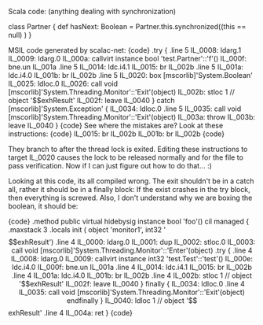 Scala code: (anything dealing with synchronization)

class Partner {
  def hasNext: Boolean = Partner.this.synchronized((this == null) ) 
}

MSIL code generated by scalac-net:
{code}
            .try {
                .line       5
                IL_0008:    ldarg.1
                IL_0009:    ldarg.0
                IL_000a:    callvirt    instance bool 'test.Partner'::'f'()
                IL_000f:    bne.un      IL_001a
                .line       5
                IL_0014:    ldc.i4.1
                IL_0015:    br          IL_002b
                .line       5
                IL_001a:    ldc.i4.0
                IL_001b:    br          IL_002b
                .line       5
                IL_0020:    box         [mscorlib]'System.Boolean'
                IL_0025:    ldloc.0
                IL_0026:    call        void [mscorlib]'System.Threading.Monitor'::'Exit'(object)
                IL_002b:    stloc       1	// object '$$exhResult'
                IL_002f:    leave       IL_0040
            }
            catch [mscorlib]'System.Exception' {
                IL_0034:    ldloc.0
                .line       5
                IL_0035:    call        void [mscorlib]'System.Threading.Monitor'::'Exit'(object)
                IL_003a:    throw
                IL_003b:    leave       IL_0040
            }
{code}
See where the mistakes are? Look at these instructions:
{code}
                IL_0015:    br          IL_002b
                IL_001b:    br          IL_002b
{code}

They branch to after the thread lock is exited. Editing these instructions to target IL_0020 causes the lock to be released normally and for the file to pass verification. Now if I can just figure out how to do that... :)
 
Looking at this code, its all compiled wrong. The exit shouldn't be in a catch all, rather it should be in a finally block: If the exist crashes in the try block, then everything is screwed. Also, I don't understand why we are boxing the boolean, it should be:


{code}
        .method public virtual hidebysig instance bool 'foo'() cil managed
        {
            .maxstack   3
            .locals init (
                object 'monitor1',
                int32 '$$exhResult')
            .line       4
            IL_0000:    ldarg.0
            IL_0001:    dup
            IL_0002:    stloc.0
            IL_0003:    call        void [mscorlib]'System.Threading.Monitor'::'Enter'(object)
            .try {
                .line       4
                IL_0008:    ldarg.0
                IL_0009:    callvirt    instance int32 'test.Test'::'test'()
                IL_000e:    ldc.i4.0
                IL_000f:    bne.un      IL_001a
                .line       4
                IL_0014:    ldc.i4.1
                IL_0015:    br          IL_002b
                .line       4
                IL_001a:    ldc.i4.0
                IL_001b:    br          IL_002b
                .line       4
                IL_002b:    stloc       1	// object '$$exhResult'
                IL_002f:    leave       IL_0040
            } finally {
                IL_0034:    ldloc.0
                .line       4
                IL_0035:    call        void [mscorlib]'System.Threading.Monitor'::'Exit'(object)
                endfinally
            }
            IL_0040:    ldloc       1	// object '$$exhResult'
            .line       4
            IL_004a:    ret
        }
{code}
